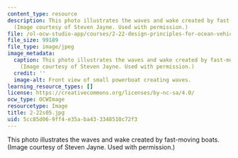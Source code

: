 ```yaml
---
content_type: resource
description: This photo illustrates the waves and wake created by fast-moving boats.
  (Image courtesy of Steven Jayne. Used with permission.)
file: /ol-ocw-studio-app/courses/2-22-design-principles-for-ocean-vehicles-13-42-spring-2005/5cc85d069ff4e35aba433348510c72f3_2-22s05.jpg
file_size: 99189
file_type: image/jpeg
image_metadata:
  caption: This photo illustrates the waves and wake created by fast-moving boats.
    (Image courtesy of Steven Jayne. Used with permission.)
  credit: ''
  image-alt: Front view of small powerboat creating waves.
learning_resource_types: []
license: https://creativecommons.org/licenses/by-nc-sa/4.0/
ocw_type: OCWImage
resourcetype: Image
title: 2-22s05.jpg
uid: 5cc85d06-9ff4-e35a-ba43-3348510c72f3
---
```

This photo illustrates the waves and wake created by fast-moving boats. (Image courtesy of Steven Jayne. Used with permission.)